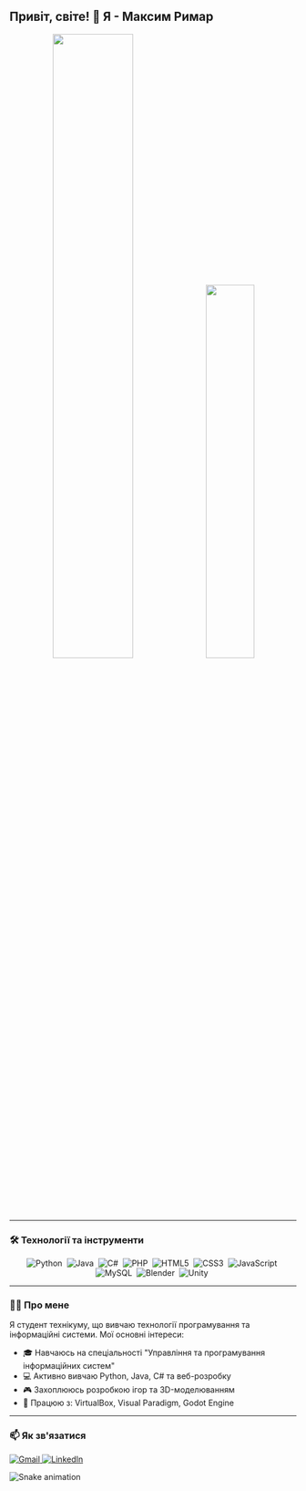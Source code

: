 ## Привіт, світе! 👋 Я - Максим Римар

<p align="center">
  <img width="53%" src="https://github-readme-stats.vercel.app/api?username=xaxsd&show_icons=true&theme=blueberry&include_all_commits=true&count_private=true&hide_border=true&rank_icon=github"/>
  <img width="41%" src="https://github-readme-stats.vercel.app/api/top-langs/?username=xaxsd&layout=compact&langs_count=8&theme=blueberry&hide_border=true"/>
</p>

---

### 🛠 Технології та інструменти

<p align="center">
  <img src="https://img.shields.io/badge/Python-3776AB?style=for-the-badge&logo=python&logoColor=white" alt="Python"/>&nbsp;
  <img src="https://img.shields.io/badge/Java-ED8B00?style=for-the-badge&logo=openjdk&logoColor=white" alt="Java"/>&nbsp;
  <img src="https://img.shields.io/badge/C%23-239120?style=for-the-badge&logo=c-sharp&logoColor=white" alt="C#"/>&nbsp;
  <img src="https://img.shields.io/badge/PHP-777BB4?style=for-the-badge&logo=php&logoColor=white" alt="PHP"/>&nbsp;
  <img src="https://img.shields.io/badge/HTML5-E34F26?style=for-the-badge&logo=html5&logoColor=white" alt="HTML5"/>&nbsp;
  <img src="https://img.shields.io/badge/CSS3-1572B6?style=for-the-badge&logo=css3&logoColor=white" alt="CSS3"/>&nbsp;
  <img src="https://img.shields.io/badge/JavaScript-F7DF1E?style=for-the-badge&logo=javascript&logoColor=black" alt="JavaScript"/>&nbsp;
  <img src="https://img.shields.io/badge/MySQL-4479A1?style=for-the-badge&logo=mysql&logoColor=white" alt="MySQL"/>&nbsp;
  <img src="https://img.shields.io/badge/Blender-F5792A?style=for-the-badge&logo=blender&logoColor=white" alt="Blender"/>&nbsp;
  <img src="https://img.shields.io/badge/Unity-FFFFFF?style=for-the-badge&logo=unity&logoColor=black" alt="Unity"/>&nbsp;
</p>

---

### 👨‍💻 Про мене

Я студент технікуму, що вивчаю технології програмування та інформаційні системи. Мої основні інтереси:
- 🎓 Навчаюсь на спеціальності "Управління та програмування інформаційних систем"
- 💻 Активно вивчаю Python, Java, C# та веб-розробку
- 🎮 Захоплююсь розробкою ігор та 3D-моделюванням
- 🔧 Працюю з: VirtualBox, Visual Paradigm, Godot Engine

---

### 📫 Як зв'язатися

<p align="left">
  <a href="mailto:xaxsdxaxsd76@gmail.com" target="_blank">
    <img src="https://img.shields.io/badge/Gmail-D14836?style=for-the-badge&logo=gmail&logoColor=white" alt="Gmail"/>
  </a>
  <a href="https://www.linkedin.com/in/xaxsd/" target="_blank">
    <img src="https://img.shields.io/badge/LinkedIn-0077B5?style=for-the-badge&logo=linkedin&logoColor=white" alt="LinkedIn"/>
  </a>
</p>

![Snake animation](https://github.com/MaksymRymar/MaksymRymar/blob/output/github-contribution-grid-snake.svg)
